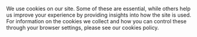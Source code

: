 We use cookies on our site. Some of these are essential, while others help us improve your experience by providing insights into how the site is used. For information on the cookies we collect and how you can control these through your browser settings, please see our cookies policy. 